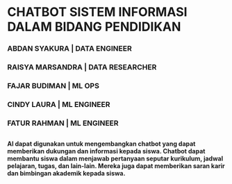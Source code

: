 # CHATBOT SISTEM INFORMASI DALAM BIDANG PENDIDIKAN
### ABDAN SYAKURA    | DATA ENGINEER
### RAISYA MARSANDRA | DATA RESEARCHER
### FAJAR BUDIMAN    | ML OPS
### CINDY LAURA      | ML ENGINEER
### FATUR RAHMAN     | ML ENGINEER
##
#### AI dapat digunakan untuk mengembangkan chatbot yang dapat memberikan dukungan dan informasi kepada siswa. Chatbot dapat membantu siswa dalam menjawab pertanyaan seputar kurikulum, jadwal pelajaran, tugas, dan lain-lain. Mereka juga dapat memberikan saran karir dan bimbingan akademik kepada siswa.
